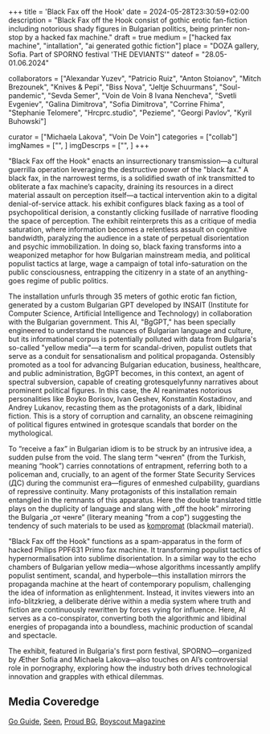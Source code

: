 +++
title = 'Black Fax off the Hook'
date = 2024-05-28T23:30:59+02:00
description = "Black Fax off the Hook consist of gothic erotic fan-fiction including notorious shady figures in Bulgarian politics, being printer non-stop by a hacked fax machine."
draft = true
medium = ["hacked fax machine", "intallation", "ai generated gothic fiction"]
place = "DOZA gallery, Sofia. Part of SPORNO festival 'THE DEVIANTS'"
dateof = "28.05-01.06.2024"

collaborators = ["Alexandar Yuzev", "Patricio Ruiz", "Anton Stoianov", "Mitch Brezounek", "Knives & Pepi", "Biss Nova", "Jeltje Schuurmans", "Soul-pandemic", "Sevda Semer", "Voin de Voin 8 Ivana Nencheva", "Svetli Evgeniev", "Galina Dimitrova", "Sofia Dimitrova", "Corrine Fhima", "Stephanie Telomere", "Hrcprc.studio", "Pezieme", "Georgi Pavlov", "Kyril Buhowski"]

curator = ["Michaela Lakova", "Voin De Voin"]
categories = ["collab"]
imgNames = ["", ]
imgDescrps = ["", ]
+++

"Black Fax off the Hook" enacts an insurrectionary transmission—a cultural guerrilla operation leveraging the destructive power of the "black fax." A black fax, in the narrowest terms, is a solidified swath of ink transmitted to obliterate a fax machine’s capacity, draining its resources in a direct material assault on perception itself—a tactical intervention akin to a digital denial-of-service attack. his exhibit configures black faxing as a tool of psychopolitical derision, a constantly clicking fusillade of narrative flooding the space of perception. The exhibit reinterprets this as a critique of media saturation, where information becomes a relentless assault on cognitive bandwidth, paralyzing the audience in a state of perpetual disorientation and psychic immobilization. In doing so, black faxing transforms into a weaponized metaphor for how Bulgarian mainstream media, and political populist tactics at large, wage a campaign of total info-saturation on the public consciousness, entrapping the citizenry in a state of an anything-goes regime of public politics.

The installation unfurls through 35 meters of gothic erotic fan fiction, generated by a custom Bulgarian GPT developed by INSAIT (Institute for Computer Science, Artificial Intelligence and Technology) in collaboration with the Bulgarian government. This AI, "BgGPT," has been specially engineered to understand the nuances of Bulgarian language and culture, but its informational corpus is potentially polluted with data from Bulgaria's so-called "yellow media"—a term for scandal-driven, populist outlets that serve as a conduit for sensationalism and political propaganda. Ostensibly promoted as a tool for advancing Bulgarian education, business, healthcare, and public administration, BgGPT becomes, in this context, an agent of spectral subversion, capable of creating grotesquelyfunny narratives about prominent political figures. In this case, the AI reanimates notorious personalities like Boyko Borisov, Ivan Geshev, Konstantin Kostadinov, and Andrey Lukanov, recasting them as the protagonists of a dark, libidinal fiction. This is a story of corruption and carnality, an obscene reimagining of political figures entwined in grotesque scandals that border on the mythological.

To “receive a fax” in Bulgarian idiom is to be struck by an intrusive idea, a sudden pulse from the void. The slang term "ченгел" (from the Turkish, meaning “hook”) carries connotations of entrapment, referring both to a policeman and, crucially, to an agent of the former State Security Services (ДС) during the communist era—figures of enmeshed culpability, guardians of repressive continuity. Many protagonists of this installation remain entangled in the remnants of this apparatus. Here the double translated tittle plays on the duplicity of language and slang with „off the hook” mirroring the Bulgaria „от ченге” (literary meaning "from a cop") suggesting the tendency of such materials to be used as [kompromat](https://en.wikipedia.org/wiki/Kompromat) (blackmail material).

"Black Fax off the Hook" functions as a spam-apparatus in the form of hacked Philips PPF631 Primo fax machine. It transforming populist tactics of hypernormalisation into sublime disorientation. In a similar way to the echo chambers of Bulgarian yellow media—whose algorithms incessantly amplify populist sentiment, scandal, and hyperbole—this installation mirrors the propaganda machine at the heart of contemporary populism, challenging the idea of information as enlightenment. Instead, it invites viewers into an info-blitzkrieg, a deliberate dérive within a media system where truth and fiction are continuously rewritten by forces vying for influence. Here, AI serves as a co-conspirator, converting both the algorithmic and libidinal energies of propaganda into a boundless, machinic production of scandal and spectacle.

The exhibit, featured in Bulgaria's first porn festival, SPORNO—organized by Æther Sofia and Michaela Lakova—also touches on AI’s controversial role in pornography, exploring how the industry both drives technological innovation and grapples with ethical dilemmas.

## Media Coveredge
[Go Guide](https://goguide.bg/53955-na-sofiya-i-predstoi-parviyat-porno-festival-sporno-sofia-porn-fest/), [Seen](https://seen.bg/article/5-kakvo/2508-sofia-porn-fest-sporno-2024), [Proud BG](https://proud.bg/wae-aether-sofia-obyavyava-parvo-izdanie-na-festivala-sporno/), [Boyscout Magazine](https://boyscoutmag.com/2024/06/sporno-festival-sofia/)